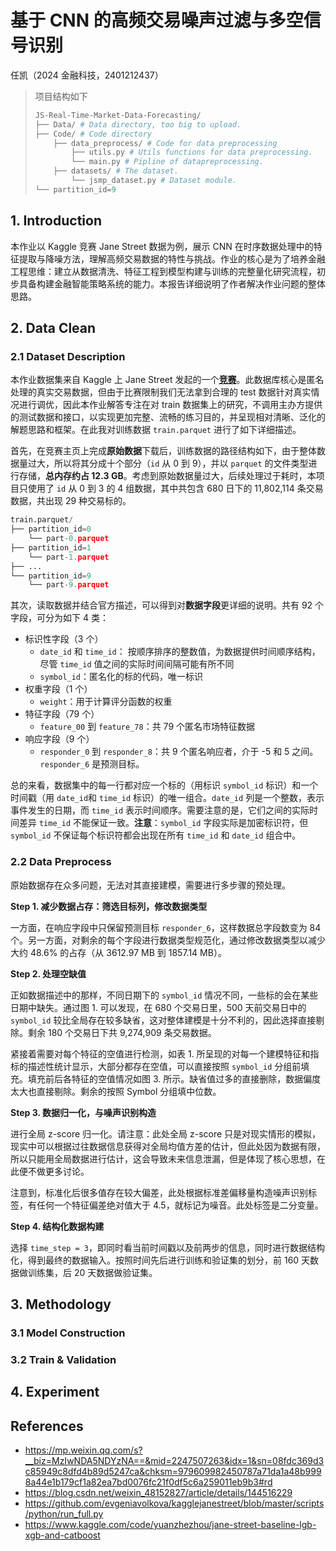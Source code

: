 # 基于 CNN 的高频交易噪声过滤与多空信号识别

任凯（2024 金融科技，2401212437）

> 项目结构如下
>
> ```python
> JS-Real-Time-Market-Data-Forecasting/
> ├── Data/ # Data directory, too big to upload.
> ├── Code/ # Code directory
>     ├── data_preprocess/ # Code for data preprocessing
>         ├── utils.py # Utils functions for data preprocessing.
>         └── main.py # Pipline of datapreprocessing.
>     ├── datasets/ # The dataset.
>         └── jsmp_dataset.py # Dataset module.
> └── partition_id=9
> ```

## 1. Introduction

本作业以 Kaggle 竞赛 Jane Street 数据为例，展示 CNN 在时序数据处理中的特征提取与降噪方法，理解高频交易数据的特性与挑战。作业的核心是为了培养金融工程思维：建立从数据清洗、特征工程到模型构建与训练的完整量化研究流程，初步具备构建金融智能策略系统的能力。本报告详细说明了作者解决作业问题的整体思路。

## 2. Data Clean

### 2.1 Dataset Description

本作业数据集来自 Kaggle 上 Jane Street 发起的一个[**竞赛**](https://www.kaggle.com/competitions/jane-street-real-time-market-data-forecasting/overview)。此数据库核心是匿名处理的真实交易数据，但由于比赛限制我们无法拿到合理的 test 数据针对真实情况进行调优，因此本作业解答专注在对 train 数据集上的研究，不调用主办方提供的测试数据和接口，以实现更加完整、流畅的练习目的，并呈现相对清晰、泛化的解题思路和框架。在此我对训练数据 `train.parquet` 进行了如下详细描述。

首先，在竞赛主页上完成**原始数据**下载后，训练数据的路径结构如下，由于整体数据量过大，所以将其分成十个部分（`id` 从 0 到 9），并以 `parquet` 的文件类型进行存储，**总内存约占 12.3 GB**。考虑到原始数据量过大，后续处理过于耗时，本项目只使用了 `id` 从 0 到 3 的 4 组数据，其中共包含 680 日下的 11,802,114 条交易数据，共出现 29 种交易标的。

```python
train.parquet/
├── partition_id=0
    └── part-0.parquet
├── partition_id=1
    └── part-1.parquet
├── ...
└── partition_id=9
    └── part-9.parquet
```

其次，读取数据并结合官方描述，可以得到对**数据字段**更详细的说明。共有 92 个字段，可分为如下 4 类：

- 标识性字段（3 个）
  - `date_id` 和 `time_id`： 按顺序排序的整数值，为数据提供时间顺序结构，尽管 `time_id` 值之间的实际时间间隔可能有所不同
  - `symbol_id`：匿名化的标的代码，唯一标识
- 权重字段（1 个）
  - `weight`：用于计算评分函数的权重
- 特征字段（79 个）
  - `feature_00` 到 `feature_78`：共 79 个匿名市场特征数据
- 响应字段（9 个）
  - `responder_0` 到 `responder_8`：共 9 个匿名响应者，介于 -5 和 5 之间。`responder_6` 是预测目标。

总的来看，数据集中的每一行都对应一个标的（用标识 `symbol_id` 标识）和一个时间戳（用 `date_id`和 `time_id` 标识）的唯一组合。`date_id` 列是一个整数，表示事件发生的日期，而 `time_id` 表示时间顺序。需要注意的是，它们之间的实际时间差异 `time_id` 不能保证一致。**注意**：`symbol_id` 字段实际是加密标识符，但 `symbol_id` 不保证每个标识符都会出现在所有 `time_id` 和 `date_id` 组合中。

### 2.2 Data Preprocess

原始数据存在众多问题，无法对其直接建模，需要进行多步骤的预处理。

**Step 1. 减少数据占存：筛选目标列，修改数据类型**

一方面，在响应字段中只保留预测目标 `responder_6`，这样数据总字段数变为 84 个。另一方面，对剩余的每个字段进行数据类型规范化，通过修改数据类型以减少大约 48.6% 的占存（从 3612.97 MB 到 1857.14 MB）。

**Step 2. 处理空缺值**

正如数据描述中的那样，不同日期下的 `symbol_id` 情况不同，一些标的会在某些日期中缺失。通过图 1. 可以发现，在 680 个交易日里，500 天前交易日中的 `symbol_id` 较比全局存在较多缺省，这对整体建模是十分不利的，因此选择直接剔除。剩余 180 个交易日下共 9,274,909 条交易数据。

紧接着需要对每个特征的空值进行检测，如表 1. 所呈现的对每一个建模特征和指标的描述性统计显示，大部分都存在空值，可以直接按照 `symbol_id` 分组前填充。填充前后各特征的空值情况如图 3. 所示。缺省值过多的直接删除，数据偏度太大也直接剔除。剩余的按照 Symbol 分组填中位数。

**Step 3. 数据归一化，与噪声识别构造**

进行全局 z-score 归一化。请注意：此处全局 z-score 只是对现实情形的模拟，现实中可以根据过往数据信息获得对全局均值方差的估计，但此处因为数据有限，所以只能用全局数据进行估计，这会导致未来信息泄漏，但是体现了核心思想，在此便不做更多讨论。

注意到，标准化后很多值存在较大偏差，此处根据标准差偏移量构造噪声识别标签，有任何一个特征偏差绝对值大于 4.5，就标记为噪音。此处标签是二分变量。

**Step 4. 结构化数据构建**

选择 `time_step = 3`，即同时看当前时间戳以及前两步的信息，同时进行数据结构化，得到最终的数据输入。按照时间先后进行训练和验证集的划分，前 160 天数据做训练集，后 20 天数据做验证集。

## 3. Methodology

### 3.1 Model Construction



### 3.2 Train & Validation



## 4. Experiment







## References

- https://mp.weixin.qq.com/s?__biz=MzIwNDA5NDYzNA==&mid=2247507263&idx=1&sn=08fdc369d3c85949c8dfd4b89d5247ca&chksm=979609982450787a71da1a48b9998a44e1b179cf1a82ea7bd0076fc21f0df5c6a259011eb9b3#rd
- https://blog.csdn.net/weixin_48152827/article/details/144516229
- https://github.com/evgeniavolkova/kagglejanestreet/blob/master/scripts/python/run_full.py
- https://www.kaggle.com/code/yuanzhezhou/jane-street-baseline-lgb-xgb-and-catboost

